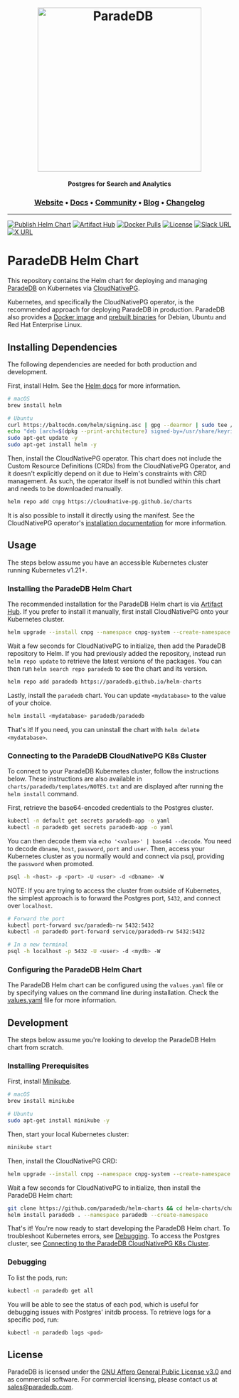 <h1 align="center">
  <img src="https://raw.githubusercontent.com/paradedb/paradedb/dev/docs/logo/readme.svg" alt="ParadeDB" width="368px"></a>
<br>
</h1>

<p align="center">
    <b>Postgres for Search and Analytics</b> <br />
</p>

<h3 align="center">
  <a href="https://paradedb.com">Website</a> &bull;
  <a href="https://docs.paradedb.com">Docs</a> &bull;
  <a href="https://join.slack.com/t/paradedbcommunity/shared_invite/zt-2lkzdsetw-OiIgbyFeiibd1DG~6wFgTQ">Community</a> &bull;
  <a href="https://blog.paradedb.com">Blog</a> &bull;
  <a href="https://docs.paradedb.com/changelog/">Changelog</a>
</h3>

---

[![Publish Helm Chart](https://github.com/paradedb/helm-charts/actions/workflows/publish-helm-chart.yml/badge.svg)](https://github.com/paradedb/helm-charts/actions/workflows/publish-helm-chart.yml)
[![Artifact Hub](https://img.shields.io/endpoint?url=https://artifacthub.io/badge/repository/paradedb)](https://artifacthub.io/packages/search?repo=paradedb)
[![Docker Pulls](https://img.shields.io/docker/pulls/paradedb/paradedb)](https://hub.docker.com/r/paradedb/paradedb)
[![License](https://img.shields.io/github/license/paradedb/paradedb?color=blue)](https://github.com/paradedb/paradedb?tab=AGPL-3.0-1-ov-file#readme)
[![Slack URL](https://img.shields.io/badge/Join%20Slack-purple?logo=slack&link=https%3A%2F%2Fjoin.slack.com%2Ft%2Fparadedbcommunity%2Fshared_invite%2Fzt-2lkzdsetw-OiIgbyFeiibd1DG~6wFgTQ)](https://join.slack.com/t/paradedbcommunity/shared_invite/zt-2lkzdsetw-OiIgbyFeiibd1DG~6wFgTQ)
[![X URL](https://img.shields.io/twitter/url?url=https%3A%2F%2Ftwitter.com%2Fparadedb&label=Follow%20%40paradedb)](https://x.com/paradedb)

# ParadeDB Helm Chart

This repository contains the Helm chart for deploying and managing [ParadeDB](https://github.com/paradedb/paradedb) on Kubernetes via [CloudNativePG](https://cloudnative-pg.io/).

Kubernetes, and specifically the CloudNativePG operator, is the recommended approach for deploying ParadeDB in production. ParadeDB also provides a [Docker image](https://hub.docker.com/r/paradedb/paradedb) and [prebuilt binaries](https://github.com/paradedb/paradedb/releases) for Debian, Ubuntu and Red Hat Enterprise Linux.

## Installing Dependencies

The following dependencies are needed for both production and development.

First, install Helm. See the [Helm docs](https://helm.sh/docs/intro/install/) for more information.

```bash
# macOS
brew install helm

# Ubuntu
curl https://baltocdn.com/helm/signing.asc | gpg --dearmor | sudo tee /usr/share/keyrings/helm.gpg > /dev/null
echo "deb [arch=$(dpkg --print-architecture) signed-by=/usr/share/keyrings/helm.gpg] https://baltocdn.com/helm/stable/debian/ all main" | sudo tee /etc/apt/sources.list.d/helm-stable-debian.list
sudo apt-get update -y
sudo apt-get install helm -y
```

Then, install the CloudNativePG operator. This chart does not include the Custom Resource Definitions (CRDs) from the CloudNativePG Operator, and it doesn't explicitly depend on it due to Helm's constraints with CRD management. As such, the operator itself is not bundled within this chart and needs to be downloaded manually.

```bash
helm repo add cnpg https://cloudnative-pg.github.io/charts
```

It is also possible to install it directly using the manifest. See the CloudNativePG operator's [installation documentation](https://cloudnative-pg.io/documentation/1.21/installation_upgrade/#installation-on-kubernetes) for more information.

## Usage

The steps below assume you have an accessible Kubernetes cluster running Kubernetes v1.21+.

### Installing the ParadeDB Helm Chart

The recommended installation for the ParadeDB Helm chart is via [Artifact Hub](https://artifacthub.io/packages/helm/paradedb/paradedb). If you prefer to install it manually, first install CloudNativePG onto your Kubernetes cluster.

```bash
helm upgrade --install cnpg --namespace cnpg-system --create-namespace cnpg/cloudnative-pg
```

Wait a few seconds for CloudNativePG to initialize, then add the ParadeDB repository to Helm. If you had previously added the repository, instead run `helm repo update` to retrieve the latest versions of the packages. You can then run `helm search repo paradedb` to see the chart and its version.

```bash
helm repo add paradedb https://paradedb.github.io/helm-charts
```

Lastly, install the `paradedb` chart. You can update `<mydatabase>` to the value of your choice.

```bash
helm install <mydatabase> paradedb/paradedb
```

That's it! If you need, you can uninstall the chart with `helm delete <mydatabase>`.

### Connecting to the ParadeDB CloudNativePG K8s Cluster

To connect to your ParadeDB Kubernetes cluster, follow the instructions below. These instructions are also available in `charts/paradedb/templates/NOTES.txt` and are displayed after running the `helm install` command.

First, retrieve the base64-encoded credentials to the Postgres cluster.

```bash
kubectl -n default get secrets paradedb-app -o yaml
kubectl -n paradedb get secrets paradedb-app -o yaml
```

You can then decode them via `echo '<value>' | base64 --decode`. You need to decode `dbname`, `host`, `password`, `port` and `user`. Then, access your Kubernetes cluster as you normally would and connect via psql, providing the `password` when promoted.

```bash
psql -h <host> -p <port> -U <user> -d <dbname> -W
```

NOTE: If you are trying to access the cluster from outside of Kubernetes, the simplest approach is to forward the Postgres port, `5432`, and connect over `localhost`.

```bash
# Forward the port
kubectl port-forward svc/paradedb-rw 5432:5432
kubectl -n paradedb port-forward service/paradedb-rw 5432:5432

# In a new terminal
psql -h localhost -p 5432 -U <user> -d <mydb> -W
```

### Configuring the ParadeDB Helm Chart

The ParadeDB Helm chart can be configured using the `values.yaml` file or by specifying values on the command line during installation. Check the [values.yaml](https://github.com/paradedb/helm-charts/blob/main/charts/paradedb/values.yaml) file for more information.

## Development

The steps below assume you're looking to develop the ParadeDB Helm chart from scratch.

### Installing Prerequisites

First, install [Minikube](https://minikube.sigs.k8s.io/docs/).

```bash
# macOS
brew install minikube

# Ubuntu
sudo apt-get install minikube -y
```

Then, start your local Kubernetes cluster:

```bash
minikube start
```

Then, install the CloudNativePG CRD:

```bash
helm upgrade --install cnpg --namespace cnpg-system --create-namespace cnpg/cloudnative-pg
```

Wait a few seconds for CloudNativePG to initialize, then install the ParadeDB Helm chart:

```bash
git clone https://github.com/paradedb/helm-charts && cd helm-charts/charts/paradedb/
helm install paradedb . --namespace paradedb --create-namespace
```

That's it! You're now ready to start developing the ParadeDB Helm chart. To troubleshoot Kubernetes errors, see [Debugging](#debugging). To access the Postgres cluster, see [Connecting to the ParadeDB CloudNativePG K8s Cluster](#connecting-to-the-paradedb-cloudnativepg-k8s-cluster).

### Debugging

To list the pods, run:

```bash
kubectl -n paradedb get all
```

You will be able to see the status of each pod, which is useful for debugging issues with Postgres' initdb process. To retrieve logs for a specific pod, run:

```bash
kubectl -n paradedb logs <pod>
```

## License

ParadeDB is licensed under the [GNU Affero General Public License v3.0](LICENSE) and as commercial software. For commercial licensing, please contact us at [sales@paradedb.com](mailto:sales@paradedb.com).
